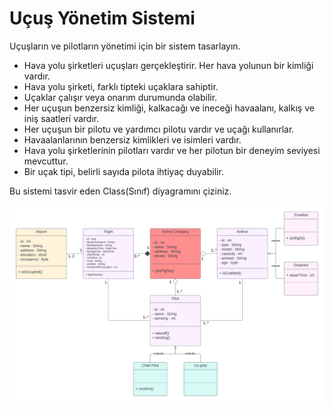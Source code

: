 # Uçuş Yönetim Sistemi

Uçuşların ve pilotların yönetimi için bir sistem tasarlayın.

- Hava yolu şirketleri uçuşları gerçekleştirir. Her hava yolunun bir kimliği vardır.
- Hava yolu şirketi, farklı tipteki uçaklara sahiptir.
- Uçaklar çalışır veya onarım durumunda olabilir.
- Her uçuşun benzersiz kimliği, kalkacağı ve ineceği havaalanı, kalkış ve iniş saatleri vardır.
- Her uçuşun bir pilotu ve yardımcı pilotu vardır ve uçağı kullanırlar.
- Havaalanlarının benzersiz kimlikleri ve isimleri vardır.
- Hava yolu şirketlerinin pilotları vardır ve her pilotun bir deneyim seviyesi mevcuttur.
- Bir uçak tipi, belirli sayıda pilota ihtiyaç duyabilir.

Bu sistemi tasvir eden Class(Sınıf) diyagramını çiziniz.

![](/images/airline_management.png)

